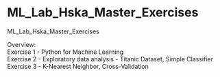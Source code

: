 # ML_Lab_Hska_Master_Exercises
ML_Lab_Hska_Master_Exercises

Overview: <br>
Exercise 1 - Python for Machine Learning <br>
Exercise 2 - Exploratory data analysis - Titanic Dataset, Simple Classifier
Exercise 3 - K-Nearest Neighbor, Cross-Validation <br>
